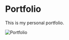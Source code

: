 # Portfolio

This is my personal portfolio.

![Portfolio](https://i.imgur.com/OmLrbTI.png "Portfolio")
